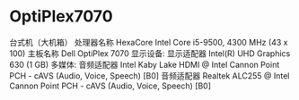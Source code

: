 # OptiPlex7070
台式机（大机箱）
      处理器名称                                        HexaCore Intel Core i5-9500, 4300 MHz (43 x 100)
      主板名称                                          Dell OptiPlex 7070
 显示设备:
      显示适配器                                        Intel(R) UHD Graphics 630  (1 GB)
 多媒体:
      音频适配器                                        Intel Kaby Lake HDMI @ Intel Cannon Point PCH - cAVS (Audio, Voice, Speech) [B0]
      音频适配器                                        Realtek ALC255 @ Intel Cannon Point PCH - cAVS (Audio, Voice, Speech) [B0]
